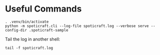 # Useful Commands

```
. .venv/bin/activate
python -m spoticraft.cli --log-file spoticraft.log --verbose serve --config-dir .spoticraft-sample
```

Tail the log in another shell:

```
tail -f spoticraft.log
```
